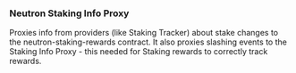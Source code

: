 ### Neutron Staking Info Proxy

Proxies info from providers (like Staking Tracker) about stake changes to the neutron-staking-rewards contract.
It also proxies slashing events to the Staking Info Proxy - this needed for Staking rewards to correctly track rewards. 
